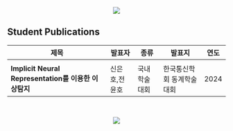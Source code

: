 <p align='center'>
    <img src="https://capsule-render.vercel.app/api?type=waving&color=1D5573&height=180&section=header&text=EffAI%20Lab.&fontSize=55&fontColor=f0f0f0&animation=fadeIn&fontAlignY=34&desc=Make%20AI%20Efficient&descAlignY=54&descAlign=50"/>
</p>

## Student Publications
|제목|발표자|종류|발표지|연도|
|--|--|--|--|:--:|
|  |  |  |  |  |
|**Implicit Neural Representation를 이용한 이상탐지**|신은호,전윤호|국내학술대회|한국통신학회 동계학술대회|2024|

</br>

<p align="center">
  <img src="https://capsule-render.vercel.app/api?type=waving&color=1D5573&height=120&section=footer"/>
</p>
